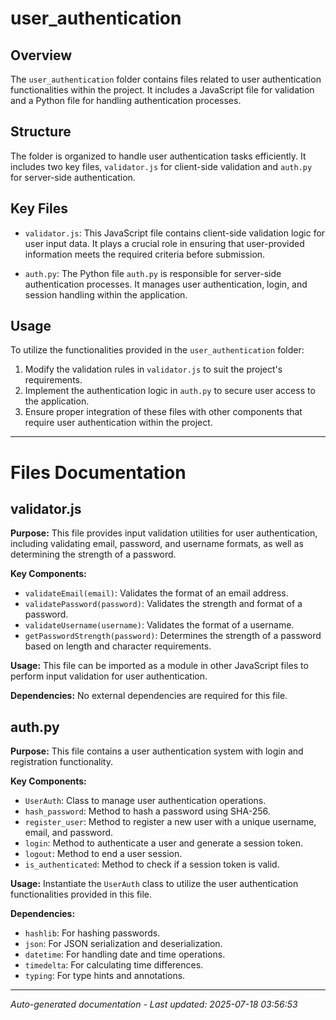 # user_authentication

## Overview
The `user_authentication` folder contains files related to user authentication functionalities within the project. It includes a JavaScript file for validation and a Python file for handling authentication processes.

## Structure
The folder is organized to handle user authentication tasks efficiently. It includes two key files, `validator.js` for client-side validation and `auth.py` for server-side authentication.

## Key Files
- `validator.js`: This JavaScript file contains client-side validation logic for user input data. It plays a crucial role in ensuring that user-provided information meets the required criteria before submission.
  
- `auth.py`: The Python file `auth.py` is responsible for server-side authentication processes. It manages user authentication, login, and session handling within the application.

## Usage
To utilize the functionalities provided in the `user_authentication` folder:
1. Modify the validation rules in `validator.js` to suit the project's requirements.
2. Implement the authentication logic in `auth.py` to secure user access to the application.
3. Ensure proper integration of these files with other components that require user authentication within the project.

---

# Files Documentation

## validator.js

**Purpose:** This file provides input validation utilities for user authentication, including validating email, password, and username formats, as well as determining the strength of a password.

**Key Components:**
- `validateEmail(email)`: Validates the format of an email address.
- `validatePassword(password)`: Validates the strength and format of a password.
- `validateUsername(username)`: Validates the format of a username.
- `getPasswordStrength(password)`: Determines the strength of a password based on length and character requirements.

**Usage:** This file can be imported as a module in other JavaScript files to perform input validation for user authentication.

**Dependencies:** No external dependencies are required for this file.

## auth.py

**Purpose:** This file contains a user authentication system with login and registration functionality.

**Key Components:**
- `UserAuth`: Class to manage user authentication operations.
- `hash_password`: Method to hash a password using SHA-256.
- `register_user`: Method to register a new user with a unique username, email, and password.
- `login`: Method to authenticate a user and generate a session token.
- `logout`: Method to end a user session.
- `is_authenticated`: Method to check if a session token is valid.

**Usage:** Instantiate the `UserAuth` class to utilize the user authentication functionalities provided in this file.

**Dependencies:**
- `hashlib`: For hashing passwords.
- `json`: For JSON serialization and deserialization.
- `datetime`: For handling date and time operations.
- `timedelta`: For calculating time differences.
- `typing`: For type hints and annotations.

---
*Auto-generated documentation - Last updated: 2025-07-18 03:56:53*
